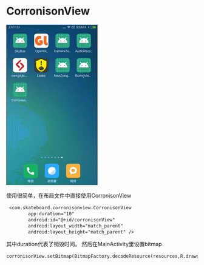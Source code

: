 # CorronisonView


![image](https://github.com/skateboard1991/CorronisonView/blob/master/show.gif)

使用很简单，在布局文件中直接使用CorronisonView

```
 <com.skateboard.corronisonview.CorronisonView
        app:duration="10"
        android:id="@+id/corronisonView"
        android:layout_width="match_parent"
        android:layout_height="match_parent" />
```
其中duration代表了销毁时间。
然后在MainActivity里设置bitmap

```
corronisonView.setBitmap(BitmapFactory.decodeResource(resources,R.drawable.icon))
```

